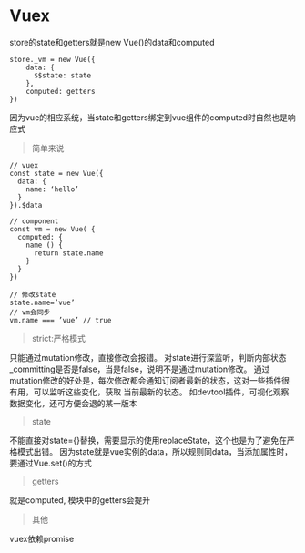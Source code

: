 # Vuex

store的state和getters就是new Vue()的data和computed
```
store._vm = new Vue({
    data: {
      $$state: state
    },
    computed: getters
})
```

因为vue的相应系统，当state和getters绑定到vue组件的computed时自然也是响应式

> 简单来说
```
// vuex
const state = new Vue({
  data: {
    name: ‘hello’			
  }
}).$data

// component
const vm = new Vue( {
  computed: {
    name () {
      return state.name
    }
  }
})

// 修改state
state.name=’vue’
// vm会同步
vm.name === ’vue’ // true
```

> strict:严格模式

只能通过mutation修改，直接修改会报错。
对state进行深监听，判断内部状态_committing是否是false，当是false，说明不是通过mutation修改。
通过mutation修改的好处是，每次修改都会通知订阅者最新的状态，这对一些插件很有用，可以监听这些变化，获取
当前最新的状态。
如devtool插件，可视化观察数据变化，还可方便会退的某一版本

> state

不能直接对state={}替换，需要显示的使用replaceState，这个也是为了避免在严格模式出错。
因为state就是vue实例的data，所以规则同data，当添加属性时，要通过Vue.set()的方式

> getters

就是computed, 模块中的getters会提升

> 其他

vuex依赖promise
